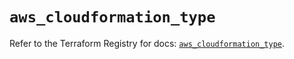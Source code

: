 # `aws_cloudformation_type`

Refer to the Terraform Registry for docs: [`aws_cloudformation_type`](https://registry.terraform.io/providers/hashicorp/aws/5.41.0/docs/resources/cloudformation_type).
